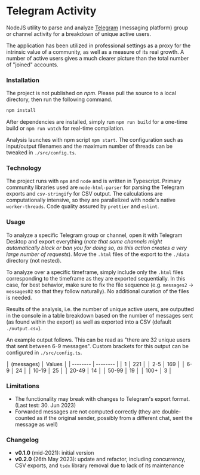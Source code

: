 # Telegram Activity

NodeJS utility to parse and analyze [Telegram](https://telegram.org/) (messaging platform) group or channel activity for a breakdown of unique active users.

The application has been utilized in professional settings as a proxy for the intrinsic value of a community, as well as a measure of its real growth. A number of active users gives a much clearer picture than the total number of "joined" accounts.

### Installation

The project is not published on _npm_. Please pull the source to a local directory, then run the following command.

```bash
npm install
```

After dependencies are installed, simply run `npm run build` for a one-time build or `npm run watch` for real-time compilation.

Analysis launches with npm script `npm start`. The configuration such as input/output filenames and the maximum number of threads can be tweaked in `./src/config.ts`.

### Technology

The project runs with `npm` and `node` and is written in Typescript. Primary community libraries used are `node-html-parser` for parsing the Telegram exports and `csv-stringify` for CSV output. The calculations are computationally intensive, so they are parallelized with node's native `worker-threads`. Code quality assured by `prettier` and `eslint`.

### Usage

To analyze a specific Telegram group or channel, open it with Telegram Desktop and export everything (_note that some channels might automatically block or ban you for doing so, as this action creates a very large number of requests_). Move the `.html` files of the export to the `./data` directory (not nested).

To analyze over a specific timeframe, simply include only the `.html` files corresponding to the timeframe as they are exported sequentially. In this case, for best behavior, make sure to fix the file sequence (e.g. `messages2` -> `messages02` so that they follow naturally). No additional curation of the files is needed.

Results of the analysis, i.e. the number of unique active users, are outputted in the console in a table breakdown based on the number of messages sent (as found within the export) as well as exported into a CSV (default `./output.csv`).

An example output follows. This can be read as "there are 32 unique users that sent between 6-9 messages". Custom brackets for this output can be configured in `./src/config.ts`.

│ (messages) │ Values │
| -------- | -------- |
│ 1 │ 221 │
│ 2-5 │ 169 │
│ 6-9 │ 24 │
│ 10-19 │ 25 │
│ 20-49 │ 14 │
│ 50-99 │ 19 │
│ 100+ │ 3 │

### Limitations

-   The functionality may break with changes to Telegram's export format. (Last test: 30. Jun 2023)
-   Forwarded messages are not computed correctly (they are double-counted as if the original sender, possibly from a different chat, sent the message as well)

### Changelog

-   **v0.1.0** (mid-2021): initial version
-   **v0.2.0** (26th May 2023): update and refactor, including concurrency, CSV exports, and `tsdx` library removal due to lack of its maintenance
